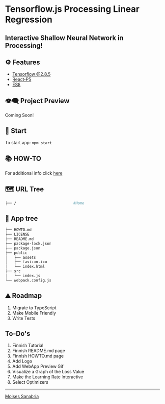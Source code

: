 # Tensorflow.js Processing Linear Regression

## **Interactive Shallow Neural Network in Processing!**

## ⚙ Features

- [Tensorflow @2.8.5](https://www.tensorflow.org/js/models)
- [React-P5](https://github.com/Gherciu/react-p5#readme)
- [ES8](https://www.w3schools.com/js/js_2018.asp)

## 👁️‍🗨️ Project Preview

Coming Soon!

## 🚀 Start

To start app: `npm start`

## 📚 HOW-TO

For additional info click [here](https://github.com/moisestech/tf-js-linear-regress/blob/main/HOWTO.md)

## 🗺 URL Tree

```bash
├── /                          #Home
```

## 🌿 App tree

```bash
├── HOWTO.md
├── LICENSE
├── README.md
├── package-lock.json
├── package.json
├── public
│   ├── assets
│   ├── favicon.ico
│   └── index.html
├── src
│   └── index.js
└── webpack.config.js
```

## ⛰️ Roadmap

1. Migrate to TypeScript
2. Make Mobile Friendly
3. Write Tests

## To-Do's

1. Finnish Tutorial
2. Finnish README.md page
3. Finnish HOWTO.md page
4. Add Logo
5. Add WebApp Preview Gif
6. Visualize a Graph of the Loss Value
7. Make the Learning Rate Interactive
8. Select Optimizers

---
[Moises Sanabria](https://www.moises.tech/)

